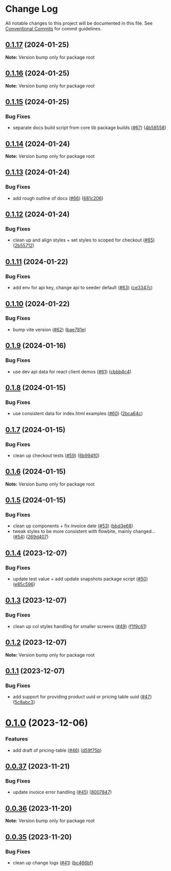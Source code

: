 # Change Log

All notable changes to this project will be documented in this file.
See [Conventional Commits](https://conventionalcommits.org) for commit guidelines.

## [0.1.17](https://github.com/Salable/salable-web-components-stenciljs/compare/v0.1.16...v0.1.17) (2024-01-25)

**Note:** Version bump only for package root





## [0.1.16](https://github.com/Salable/salable-web-components-stenciljs/compare/v0.1.15...v0.1.16) (2024-01-25)

**Note:** Version bump only for package root





## [0.1.15](https://github.com/Salable/salable-web-components-stenciljs/compare/v0.1.14...v0.1.15) (2024-01-25)


### Bug Fixes

* separate docs build script from core lib package builds ([#67](https://github.com/Salable/salable-web-components-stenciljs/issues/67)) ([4b58558](https://github.com/Salable/salable-web-components-stenciljs/commit/4b58558e92488eeb3af68d273d7bdf7f0a21394a))





## [0.1.14](https://github.com/Salable/salable-web-components-stenciljs/compare/v0.1.13...v0.1.14) (2024-01-24)

**Note:** Version bump only for package root





## [0.1.13](https://github.com/Salable/salable-web-components-stenciljs/compare/v0.1.12...v0.1.13) (2024-01-24)


### Bug Fixes

* add rough outline of docs ([#66](https://github.com/Salable/salable-web-components-stenciljs/issues/66)) ([681c206](https://github.com/Salable/salable-web-components-stenciljs/commit/681c20627f4a2298b0fadd1f575d0a10c47ece13))





## [0.1.12](https://github.com/Salable/salable-web-components-stenciljs/compare/v0.1.11...v0.1.12) (2024-01-24)


### Bug Fixes

* clean up and align styles + set styles to scoped for checkout ([#65](https://github.com/Salable/salable-web-components-stenciljs/issues/65)) ([2b55712](https://github.com/Salable/salable-web-components-stenciljs/commit/2b5571244ab4a262c31f98e1b668899f35c100f7))





## [0.1.11](https://github.com/Salable/salable-web-components-stenciljs/compare/v0.1.10...v0.1.11) (2024-01-22)


### Bug Fixes

* add env for api key, change api to seeder default ([#63](https://github.com/Salable/salable-web-components-stenciljs/issues/63)) ([ce3347c](https://github.com/Salable/salable-web-components-stenciljs/commit/ce3347ccfbf53597ad95a7f11e455e6a1ffc7515))





## [0.1.10](https://github.com/Salable/salable-web-components-stenciljs/compare/v0.1.9...v0.1.10) (2024-01-22)


### Bug Fixes

* bump vite version ([#62](https://github.com/Salable/salable-web-components-stenciljs/issues/62)) ([bae781e](https://github.com/Salable/salable-web-components-stenciljs/commit/bae781e37f0f41fe2d73c0c293865420bdc4c1e1))





## [0.1.9](https://github.com/Salable/salable-web-components-stenciljs/compare/v0.1.8...v0.1.9) (2024-01-16)


### Bug Fixes

* use dev api data for react client demos ([#61](https://github.com/Salable/salable-web-components-stenciljs/issues/61)) ([cbbb4c4](https://github.com/Salable/salable-web-components-stenciljs/commit/cbbb4c42fc5b35a532e3935ab7bd81adc95caa10))





## [0.1.8](https://github.com/Salable/salable-web-components-stenciljs/compare/v0.1.7...v0.1.8) (2024-01-15)


### Bug Fixes

* use consistent data for index.html examples ([#60](https://github.com/Salable/salable-web-components-stenciljs/issues/60)) ([2bca64c](https://github.com/Salable/salable-web-components-stenciljs/commit/2bca64c3c18bd1c19c9f4b8f5072f5723569f0c3))





## [0.1.7](https://github.com/Salable/salable-web-components-stenciljs/compare/v0.1.6...v0.1.7) (2024-01-15)


### Bug Fixes

* clean up checkout tests ([#59](https://github.com/Salable/salable-web-components-stenciljs/issues/59)) ([6b994f0](https://github.com/Salable/salable-web-components-stenciljs/commit/6b994f095f1152818188276ae4fad5d5bcf02c20))





## [0.1.6](https://github.com/Salable/salable-web-components-stenciljs/compare/v0.1.5...v0.1.6) (2024-01-15)

**Note:** Version bump only for package root





## [0.1.5](https://github.com/Salable/salable-web-components-stenciljs/compare/v0.1.4...v0.1.5) (2024-01-15)


### Bug Fixes

* clean up components + fix invoice date ([#53](https://github.com/Salable/salable-web-components-stenciljs/issues/53)) ([bbd3e68](https://github.com/Salable/salable-web-components-stenciljs/commit/bbd3e68e8ec6727819e0c4e9301aa9a63ec7c4db))
* tweak styles to be more consistent with flowbite, mainly changed… ([#54](https://github.com/Salable/salable-web-components-stenciljs/issues/54)) ([269d407](https://github.com/Salable/salable-web-components-stenciljs/commit/269d40783554af14cdde75ced06339ed1c2aaa2a))





## [0.1.4](https://github.com/Salable/salable-web-components-stenciljs/compare/v0.1.3...v0.1.4) (2023-12-07)


### Bug Fixes

* update test value + add update snapshots package script ([#50](https://github.com/Salable/salable-web-components-stenciljs/issues/50)) ([e85c596](https://github.com/Salable/salable-web-components-stenciljs/commit/e85c596806dc12f91048c5627ca5ff30bc9f3ff3))





## [0.1.3](https://github.com/Salable/salable-web-components-stenciljs/compare/v0.1.2...v0.1.3) (2023-12-07)


### Bug Fixes

* clean up col styles handling for smaller screens ([#49](https://github.com/Salable/salable-web-components-stenciljs/issues/49)) ([f1f9c61](https://github.com/Salable/salable-web-components-stenciljs/commit/f1f9c61bf6dc85702fb406025db0804c69b49718))





## [0.1.2](https://github.com/Salable/salable-web-components-stenciljs/compare/v0.1.1...v0.1.2) (2023-12-07)

**Note:** Version bump only for package root





## [0.1.1](https://github.com/Salable/salable-web-components-stenciljs/compare/v0.1.0...v0.1.1) (2023-12-07)


### Bug Fixes

* add support for providing product uuid or pricing table uuid ([#47](https://github.com/Salable/salable-web-components-stenciljs/issues/47)) ([5c8abc3](https://github.com/Salable/salable-web-components-stenciljs/commit/5c8abc37444a9b87a8ad9cdc41b8038721551600))





# [0.1.0](https://github.com/Salable/salable-web-components-stenciljs/compare/v0.0.37...v0.1.0) (2023-12-06)


### Features

* add draft of pricing-table ([#46](https://github.com/Salable/salable-web-components-stenciljs/issues/46)) ([d59f75b](https://github.com/Salable/salable-web-components-stenciljs/commit/d59f75baeb1c30aba46a77bd43278dfc74a8f78a))





## [0.0.37](https://github.com/Salable/salable-web-components-stenciljs/compare/v0.0.36...v0.0.37) (2023-11-21)


### Bug Fixes

* update invoice error handling ([#45](https://github.com/Salable/salable-web-components-stenciljs/issues/45)) ([8007847](https://github.com/Salable/salable-web-components-stenciljs/commit/8007847a5e121d77d0dda2ee5bbf96e66903ed05))





## [0.0.36](https://github.com/Salable/salable-web-components-stenciljs/compare/v0.0.35...v0.0.36) (2023-11-20)

**Note:** Version bump only for package root





## [0.0.35](https://github.com/Salable/salable-web-components-stenciljs/compare/v0.0.34...v0.0.35) (2023-11-20)


### Bug Fixes

* clean up change logs ([#41](https://github.com/Salable/salable-web-components-stenciljs/issues/41)) ([bc466bf](https://github.com/Salable/salable-web-components-stenciljs/commit/bc466bf78b34629681c787e33c60eaedba7d27ee))
